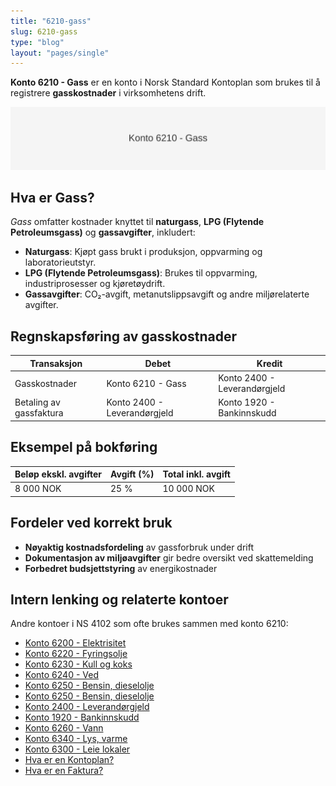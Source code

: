 ```yaml
---
title: "6210-gass"
slug: 6210-gass
type: "blog"
layout: "pages/single"
---
```


**Konto 6210 - Gass** er en konto i Norsk Standard Kontoplan som brukes til å registrere **gasskostnader** i virksomhetens drift.

![Illustrasjon av konto 6210 Gass](6210-gass-image.svg)

## Hva er Gass?

*Gass* omfatter kostnader knyttet til **naturgass**, **LPG (Flytende Petroleumsgass)** og **gassavgifter**, inkludert:

* **Naturgass**: Kjøpt gass brukt i produksjon, oppvarming og laboratorieutstyr.
* **LPG (Flytende Petroleumsgass)**: Brukes til oppvarming, industriprosesser og kjøretøydrift.
* **Gassavgifter**: CO₂-avgift, metanutslippsavgift og andre miljørelaterte avgifter.

## Regnskapsføring av gasskostnader

| Transaksjon             | Debet                 | Kredit                       |
|-------------------------|-----------------------|------------------------------|
| Gasskostnader           | Konto 6210 - Gass     | Konto 2400 - Leverandørgjeld |
| Betaling av gassfaktura | Konto 2400 - Leverandørgjeld | Konto 1920 - Bankinnskudd |

## Eksempel på bokføring

| Beløp ekskl. avgifter | Avgift (%) | Total inkl. avgift |
|-----------------------|------------|--------------------|
| 8 000 NOK             | 25 %       | 10 000 NOK         |

## Fordeler ved korrekt bruk

* **Nøyaktig kostnadsfordeling** av gassforbruk under drift
* **Dokumentasjon av miljøavgifter** gir bedre oversikt ved skattemelding
* **Forbedret budsjettstyring** av energikostnader

## Intern lenking og relaterte kontoer

Andre kontoer i NS 4102 som ofte brukes sammen med konto 6210:

* [Konto 6200 - Elektrisitet](/blogs/kontoplan/6200-elektrisitet "Konto 6200 - Elektrisitet")
* [Konto 6220 - Fyringsolje](/blogs/kontoplan/6220-fyringsolje "Konto 6220 - Fyringsolje")
* [Konto 6230 - Kull og koks](/blogs/kontoplan/6230-kull-koks "Konto 6230 - Kull og koks")
* [Konto 6240 - Ved](/blogs/kontoplan/6240-ved "Konto 6240 - Ved")
* [Konto 6250 - Bensin, dieselolje](/blogs/kontoplan/6250-bensin-dieselolje "Konto 6250 - Bensin, dieselolje")
* [Konto 6250 - Bensin, dieselolje](/blogs/kontoplan/6250-bensin-dieselolje "Konto 6250 - Bensin, dieselolje")
* [Konto 2400 - Leverandørgjeld](/blogs/kontoplan/2400-leverandorgjeld "Konto 2400 - Leverandørgjeld")
* [Konto 1920 - Bankinnskudd](/blogs/kontoplan/1920-bankinnskudd "Konto 1920 - Bankinnskudd")
* [Konto 6260 - Vann](/blogs/kontoplan/6260-vann "Konto 6260 - Vann")
* [Konto 6340 - Lys, varme](/blogs/kontoplan/6340-lys-varme "Konto 6340 - Lys, varme")
* [Konto 6300 - Leie lokaler](/blogs/kontoplan/6300-leie-lokaler "Konto 6300 - Leie lokaler")
* [Hva er en Kontoplan?](/blogs/regnskap/hva-er-kontoplan "Hva er en Kontoplan? Komplett Guide til Kontoplaner i Norsk Regnskap")
* [Hva er en Faktura?](/blogs/regnskap/hva-er-en-faktura "Hva er en Faktura? En Guide til Norske Fakturakrav")
